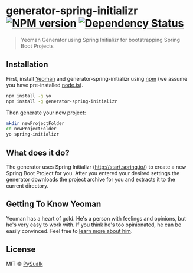 # generator-spring-initializr [![NPM version][npm-image]][npm-url] [![Dependency Status][daviddm-image]][daviddm-url]
> Yeoman Generator using Spring Initializr for bootstrapping Spring Boot Projects

## Installation

First, install [Yeoman](http://yeoman.io) and generator-spring-initializr using [npm](https://www.npmjs.com/) (we assume you have pre-installed [node.js](https://nodejs.org/)).

```bash
npm install -g yo
npm install -g generator-spring-initializr
```

Then generate your new project:

```bash
mkdir newProjectFolder
cd newProjectFolder
yo spring-initializr
```

## What does it do?

The generator uses Spring Initializr (http://start.spring.io/) to create a new Spring
Boot Project for you. After you entered your desired settings the generator downloads the  project archive for you and extracts it to the current directory.


## Getting To Know Yeoman

Yeoman has a heart of gold. He&#39;s a person with feelings and opinions, but he&#39;s very easy to work with. If you think he&#39;s too opinionated, he can be easily convinced. Feel free to [learn more about him](http://yeoman.io/).

## License

MIT © [PySualk]()


[npm-image]: https://badge.fury.io/js/generator-spring-initializr.svg
[npm-url]: https://npmjs.org/package/generator-spring-initializr
[travis-image]: https://travis-ci.org/PySualk/generator-spring-initializr.svg?branch=master
[travis-url]: https://travis-ci.org/PySualk/generator-spring-initializr
[daviddm-image]: https://david-dm.org/PySualk/generator-spring-initializr.svg?theme=shields.io
[daviddm-url]: https://david-dm.org/PySualk/generator-spring-initializr
